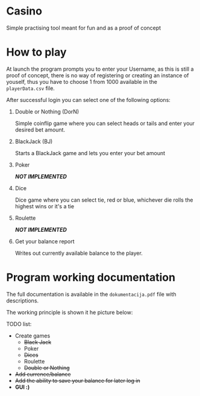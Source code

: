 # Casino
Simple practising tool meant for fun and as a proof of concept

# How to play
At launch the program prompts you to enter your Username, as this is still a proof of concept, there is no way of registering or creating an instance of youself, thus you have to choose 1 from 1000 available in the `playerData.csv` file.

After successful login you can select one of the following options:

1. Double or Nothing (DorN)
    
     Simple coinflip game where you can select heads or tails and enter your desired bet amount.
2. BlackJack (BJ)
    
    Starts a BlackJack game and lets you enter your bet amount
3. Poker

    ***NOT IMPLEMENTED***
4. Dice

    Dice game where you can select tie, red or blue, whichever die rolls the highest wins or it's a tie
5. Roulette

    ***NOT IMPLEMENTED***
6. Get your balance report

    Writes out currently available balance to the player.

# Program working documentation

The full documentation is available in the `dokumentacija.pdf` file with descriptions.

The working principle is shown it he picture below:






TODO list:
- Create games
    - ~~Black Jack~~
    - Poker
    - ~~Dices~~
    - Roulette
    - ~~Double or Nothing~~
- ~~Add currence/balance~~
- ~~Add the ability to save your balance for later log in~~
- **GUI :)**
